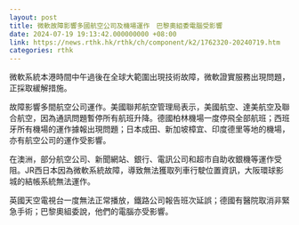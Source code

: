 ```yaml
---
layout: post
title: 微軟故障影響多國航空公司及機場運作　巴黎奧組委電腦受影響
date: 2024-07-19 19:13:42.000000000 +08:00
link: https://news.rthk.hk/rthk/ch/component/k2/1762320-20240719.htm
categories: rthk
---
```


微軟系統本港時間中午過後在全球大範圍出現技術故障，微軟證實服務出現問題，正採取緩解措施。

故障影響多間航空公司運作。美國聯邦航空管理局表示，美國航空、達美航空及聯合航空，因為通訊問題暫停所有航班升降。德國柏林機場一度停飛全部航班；西班牙所有機場的運作據報出現問題；日本成田、新加坡樟宜、印度德里等地的機場，亦有航空公司的運作受影響。

在澳洲，部分航空公司、新聞網站、銀行、電訊公司和超市自助收銀機等運作受阻。JR西日本因為微軟系統故障，導致無法獲取列車行駛位置資訊，大阪環球影城的結帳系統無法運作。

英國天空電視台一度無法正常播放，鐵路公司報告班次延誤；德國有醫院取消非緊急手術；巴黎奧組委說，他們的電腦亦受影響。
